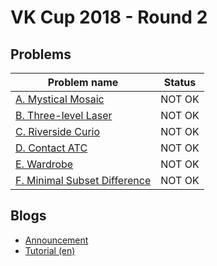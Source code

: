 # VK Cup 2018 - Round 2

## Problems

|Problem name|Status|
|------------|---------|
| [A. Mystical Mosaic](problems/A._Mystical_Mosaic.md)|NOT OK|
| [B. Three-level Laser](problems/B._Three-level_Laser.md)|NOT OK|
| [C. Riverside Curio](problems/C._Riverside_Curio.md)|NOT OK|
| [D. Contact ATC](problems/D._Contact_ATC.md)|NOT OK|
| [E. Wardrobe](problems/E._Wardrobe.md)|NOT OK|
| [F. Minimal Subset Difference](problems/F._Minimal_Subset_Difference.md)|NOT OK|
## Blogs

- [Announcement](blogs/Announcement.md)
- [Tutorial (en)](blogs/Tutorial_(en).md)
